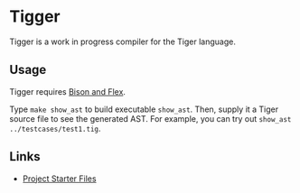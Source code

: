 # Tigger
Tigger is a work in progress compiler for the Tiger language.

## Usage

Tigger requires [Bison and Flex][bflex].

Type `make show_ast` to build executable `show_ast`. Then, supply it a
Tiger source file to see the generated AST. For example, you can try out
`show_ast ../testcases/test1.tig`.

## Links
- [Project Starter Files][sfiles]

[sfiles]: https://www.cs.princeton.edu/~appel/modern/c/project.html
[bflex]: http://dinosaur.compilertools.net/
